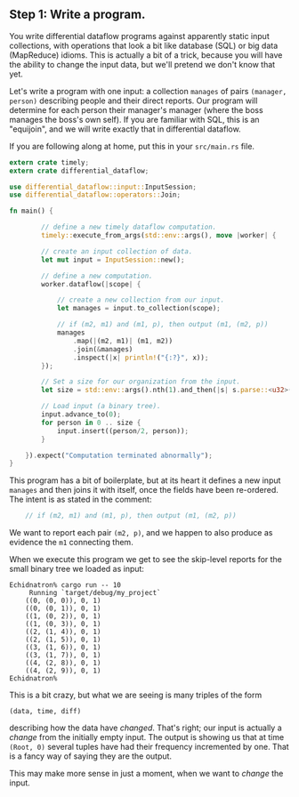 ## Step 1: Write a program.

You write differential dataflow programs against apparently static input collections, with operations that look a bit like database (SQL) or big data (MapReduce) idioms. This is actually a bit of a trick, because you will have the ability to change the input data, but we'll pretend we don't know that yet.

Let's write a program with one input: a collection `manages` of pairs `(manager, person)` describing people and their direct reports. Our program will determine for each person their manager's manager (where the boss manages the boss's own self). If you are familiar with SQL, this is an "equijoin", and we will write exactly that in differential dataflow.

If you are following along at home, put this in your `src/main.rs` file.

```rust
extern crate timely;
extern crate differential_dataflow;

use differential_dataflow::input::InputSession;
use differential_dataflow::operators::Join;

fn main() {

        // define a new timely dataflow computation.
        timely::execute_from_args(std::env::args(), move |worker| {

        // create an input collection of data.
        let mut input = InputSession::new();

        // define a new computation.
        worker.dataflow(|scope| {

            // create a new collection from our input.
            let manages = input.to_collection(scope);

            // if (m2, m1) and (m1, p), then output (m1, (m2, p))
            manages
                .map(|(m2, m1)| (m1, m2))
                .join(&manages)
                .inspect(|x| println!("{:?}", x));
        });

        // Set a size for our organization from the input.
        let size = std::env::args().nth(1).and_then(|s| s.parse::<u32>().ok()).unwrap_or(10);

        // Load input (a binary tree).
        input.advance_to(0);
        for person in 0 .. size {
            input.insert((person/2, person));
        }

    }).expect("Computation terminated abnormally");
}
```

This program has a bit of boilerplate, but at its heart it defines a new input `manages` and then joins it with itself, once the fields have been re-ordered. The intent is as stated in the comment:

```rust
    // if (m2, m1) and (m1, p), then output (m1, (m2, p))
```

We want to report each pair `(m2, p)`, and we happen to also produce as evidence the `m1` connecting them.

When we execute this program we get to see the skip-level reports for the small binary tree we loaded as input:

```ignore
Echidnatron% cargo run -- 10
     Running `target/debug/my_project`
    ((0, (0, 0)), 0, 1)
    ((0, (0, 1)), 0, 1)
    ((1, (0, 2)), 0, 1)
    ((1, (0, 3)), 0, 1)
    ((2, (1, 4)), 0, 1)
    ((2, (1, 5)), 0, 1)
    ((3, (1, 6)), 0, 1)
    ((3, (1, 7)), 0, 1)
    ((4, (2, 8)), 0, 1)
    ((4, (2, 9)), 0, 1)
Echidnatron%
```

This is a bit crazy, but what we are seeing is many triples of the form

```ignore
(data, time, diff)
```
describing how the data have *changed*. That's right; our input is actually a *change* from the initially empty input. The output is showing us that at time `(Root, 0)` several tuples have had their frequency incremented by one. That is a fancy way of saying they are the output.

This may make more sense in just a moment, when we want to *change* the input.
